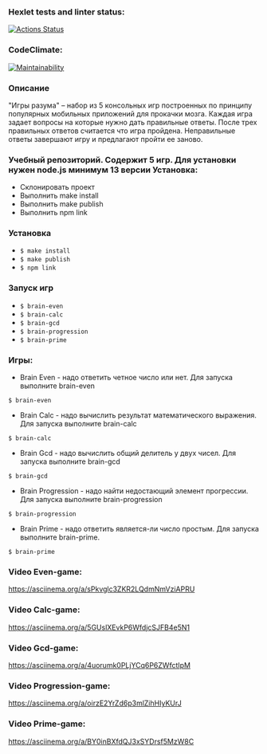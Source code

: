 ### Hexlet tests and linter status:

[![Actions Status](https://github.com/cokuevn/frontend-project-lvl1/workflows/hexlet-check/badge.svg)](https://github.com/cokuevn/frontend-project-lvl1/actions)

### CodeClimate:

[![Maintainability](https://api.codeclimate.com/v1/badges/62e7f26a5f0b0c10f30e/maintainability)](https://codeclimate.com/github/cokuevn/frontend-project-lvl1/maintainability)



### Описание

"Игры разума" – набор из 5 консольных игр построенных по принципу популярных мобильных приложений для прокачки мозга. Каждая игра задает вопросы на которые нужно дать правильные ответы. После трех правильных ответов считается что игра пройдена. Неправильные ответы завершают игру и предлагают пройти ее заново.


### Учебный репозиторий. Содержит 5 игр. Для установки нужен node.js минимум 13 версии Установка:

- Склонировать проект
- Выполнить make install
- Выполнить make publish
- Выполнить npm link

### Установка
  - `$ make install`
  - `$ make publish`
  - `$ npm link`

### Запуск игр
- `$ brain-even`
- `$ brain-calc`
- `$ brain-gcd`
- `$ brain-progression`
- `$ brain-prime`

### Игры:

- Brain Even - надо ответить четное число или нет. Для запуска выполните brain-even
 
 `$ brain-even`

- Brain Calc - надо вычислить результат математического выражения. Для запуска выполните brain-calc

 `$ brain-calc`

- Brain Gcd - надо вычислить общий делитель у двух чисел. Для запуска выполните brain-gcd

`$ brain-gcd`

- Brain Progression - надо найти недостающий элемент прогрессии. Для запуска выполните brain-progression

`$ brain-progression`

- Brain Prime - надо ответить является-ли число простым. Для запуска выполните brain-prime.

`$ brain-prime`

### Video Even-game:

https://asciinema.org/a/sPkvglc3ZKR2LQdmNmVziAPRU

### Video Calc-game:

https://asciinema.org/a/5GUslXEvkP6WfdjcSJFB4e5N1

### Video Gcd-game:

https://asciinema.org/a/4uorumk0PLjYCq6P6ZWfctIpM

### Video Progression-game:

https://asciinema.org/a/oirzE2YrZd6p3mlZihHIyKUrJ

### Video Prime-game:

https://asciinema.org/a/BY0inBXfdQJ3xSYDrsf5MzW8C
